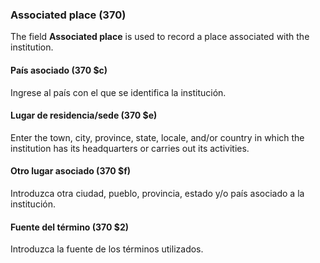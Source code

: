 ### Associated place (370)

The field **Associated place** is used to record a place associated with the institution.

#### País asociado (370 $c)

Ingrese al país con el que se identifica la institución.

#### Lugar de residencia/sede (370 $e)

Enter the town, city, province, state, locale, and/or country in which the institution has its headquarters or carries out its activities.

#### Otro lugar asociado (370 $f)

Introduzca otra ciudad, pueblo, provincia, estado y/o país asociado a la institución.

#### Fuente del término (370 $2)

Introduzca la fuente de los términos utilizados.
